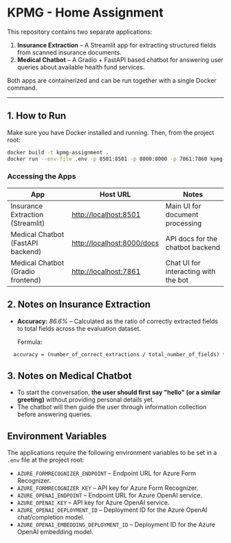 # KPMG - Home Assignment

This repository contains two separate applications:

1. **Insurance Extraction** – A Streamlit app for extracting structured fields from scanned insurance documents.
2. **Medical Chatbot** – A Gradio + FastAPI based chatbot for answering user queries about available health fund services.

Both apps are containerized and can be run together with a single Docker command.

---

## 1. How to Run

Make sure you have Docker installed and running. Then, from the project root:

```bash
docker build -t kpmg-assignment .
docker run --env-file .env -p 8501:8501 -p 8000:8000 -p 7861:7860 kpmg-assignment
```
### Accessing the Apps

| App                                | Host URL                                             | Notes                                       |
|------------------------------------|------------------------------------------------------|---------------------------------------------|
| Insurance Extraction (Streamlit)   | [http://localhost:8501](http://localhost:8501)       | Main UI for document processing             |
| Medical Chatbot (FastAPI backend)  | [http://localhost:8000/docs](http://localhost:8000/docs) | API docs for the chatbot backend            |
| Medical Chatbot (Gradio frontend)  | [http://localhost:7861](http://localhost:7861)       | Chat UI for interacting with the bot        |

## 2. Notes on Insurance Extraction

- **Accuracy:** *86.6%* – Calculated as the ratio of correctly extracted fields to total fields across the evaluation dataset.

  Formula:
```markdown
  accuracy = (number_of_correct_extractions / total_number_of_fields) * 100
```

## 3. Notes on Medical Chatbot

- To start the conversation, **the user should first say "hello" (or a similar greeting)** without providing personal details yet.
- The chatbot will then guide the user through information collection before answering queries.

## Environment Variables

The applications require the following environment variables to be set in a `.env` file at the project root:

- `AZURE_FORMRECOGNIZER_ENDPOINT` – Endpoint URL for Azure Form Recognizer.
- `AZURE_FORMRECOGNIZER_KEY` – API key for Azure Form Recognizer.
- `AZURE_OPENAI_ENDPOINT` – Endpoint URL for Azure OpenAI service.
- `AZURE_OPENAI_KEY` – API key for Azure OpenAI service.
- `AZURE_OPENAI_DEPLOYMENT_ID` – Deployment ID for the Azure OpenAI chat/completion model.
- `AZURE_OPENAI_EMBEDDING_DEPLOYMENT_ID` – Deployment ID for the Azure OpenAI embedding model.


